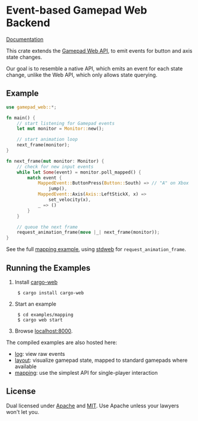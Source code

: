 # Event-based Gamepad Web Backend

[Documentation](https://coryshrmn.github.io/gamepad-web/doc/gamepad_web/index.html)

This crate extends the
[Gamepad Web API](https://developer.mozilla.org/en-US/docs/Web/API/Gamepad_API),
to emit events for button and axis state changes.

Our goal is to resemble a native API,
which emits an event for each state change,
unlike the Web API,
which only allows state querying.

## Example

```rust
use gamepad_web::*;

fn main() {
    // start listening for Gamepad events
    let mut monitor = Monitor::new();

    // start animation loop
    next_frame(monitor);
}

fn next_frame(mut monitor: Monitor) {
    // check for new input events
    while let Some(event) = monitor.poll_mapped() {
        match event {
            MappedEvent::ButtonPress(Button::South) => // "A" on Xbox
                jump(),
            MappedEvent::Axis(Axis::LeftStickX, x) =>
                set_velocity(x),
            _ => ()
        }
    }

    // queue the next frame
    request_animation_frame(move |_| next_frame(monitor));
}

```

See the full [mapping example](examples/mapping), using [stdweb](https://github.com/koute/stdweb) for `request_animation_frame`.

## Running the Examples

1. Install [cargo-web](https://github.com/koute/cargo-web)

        $ cargo install cargo-web

2. Start an example

        $ cd examples/mapping
        $ cargo web start

3. Browse [localhost:8000](http://localhost:8000).

The compiled examples are also hosted here:

* [log](https://coryshrmn.github.io/gamepad-web/examples/log/deploy/index.html): view raw events
* [layout](https://coryshrmn.github.io/gamepad-web/examples/layout/deploy/index.html): visualize gamepad state, mapped to standard gamepads where available
* [mapping](https://coryshrmn.github.io/gamepad-web/examples/mapping/deploy/index.html): use the simplest API for single-player interaction

## License

Dual licensed under [Apache](LICENSE-APACHE) and [MIT](LICENSE-MIT).
Use Apache unless your lawyers won't let you.
